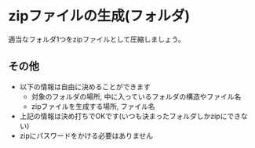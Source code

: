 # zipファイルの生成(フォルダ)

適当なフォルダ1つをzipファイルとして圧縮しましょう。

## その他

- 以下の情報は自由に決めることができます
  - 対象のフォルダの場所, 中に入っているフォルダの構造やファイル名
  - zipファイルを生成する場所, ファイル名
- 上記の情報は決め打ちでOKです(いつも決まったフォルダしかzipにできない)
- zipにパスワードをかける必要はありません
  